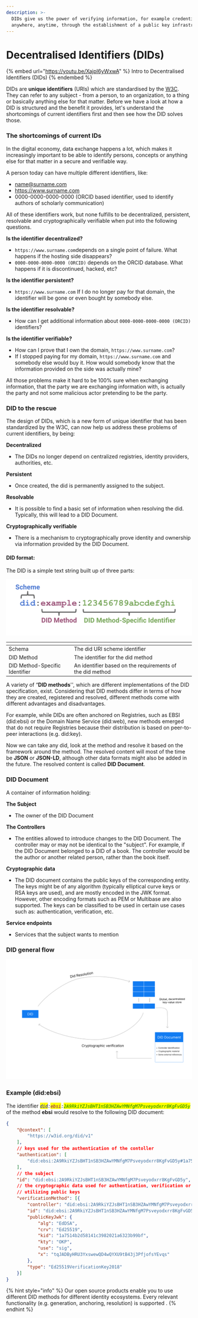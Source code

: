 ```yaml
---
description: >-
  DIDs give us the power of verifying information, for example credentials,
  anywhere, anytime, through the establishment of a public key infrastructure.
---
```


# Decentralised Identifiers (DIDs)

{% embed url="https://youtu.be/XajpI6yWxwA" %}
Intro to Decentralised Identifiers (DIDs)
{% endembed %}

DIDs are **unique identifiers** (URIs) which are standardised by the [W3C](https://www.w3.org/TR/did-core). They can refer to any subject - from a person, to an organization, to a thing or basically anything else for that matter. Before we have a look at how a DID is structured and the benefit it provides, let's understand the shortcomings of current identifiers first and then see how the DID solves those.

### The shortcomings of current IDs

In the digital economy, data exchange happens a lot, which makes it increasingly important to be able to identify persons, concepts or anything else for that matter in a secure and verifiable way.&#x20;

A person today can have multiple different identifiers, like:

* name@surname.com
* https://www.surname.com
* 0000-0000-0000-0000 (ORCID based identifier, used to identify authors of scholarly communication)

All of these identifiers work, but none fulfills to be decentralized, persistent, resolvable and cryptographically verifiable when put into the following questions.

**Is the identifier decentralized?**

* `https://www.surname.com`depends on a single point of failure. What happens if the hosting side disappears?
* `0000-0000-0000-0000 (ORCID)` depends on the ORCID database. What happens if it is discontinued, hacked, etc?

**Is the identifier persistent?**

* `https://www.surname.com` If I do no longer pay for that domain, the identifier will be gone or even bought by somebody else.

**Is the identifier resolvable?**

* How can I get additional information about `0000-0000-0000-0000 (ORCID)` identifiers?

**Is  the identifier verifiable?**

* How can I prove that I own the domain, `https://www.surname.com`?
* If I stopped paying for my domain, `https://www.surname.com` and somebody else would buy it. How would somebody know that the information provided on the side was actually mine?

All those problems make it hard to be 100% sure when exchanging information, that the party we are exchanging information with, is actually the party and not some malicious actor pretending to be the party.

### **DID to the rescue**

The design of DIDs, which is a new form of unique identifier that has been standardized by the W3C, can now help us address these problems of current identifiers, by being:

**Decentralized**

* The DIDs no longer depend on centralized registries, identity providers, authorities, etc.

**Persistent**

* Once created, the did is permanently assigned to the subject.

**Resolvable**

* It is possible to find a basic set of information when resolving the did. Typically, this will lead to a DID Document.

**Cryptographically verifiable**

* There is a mechanism to cryptographically prove identity and ownership via information provided by the DID Document.



#### **DID format:**

The DID is a simple text string built up of three parts:&#x20;

![](../../../.gitbook/assets/did-format-example.png)

<table data-header-hidden><thead><tr><th></th><th></th><th data-hidden></th></tr></thead><tbody><tr><td>Schema</td><td>The did URI scheme identifier</td><td></td></tr><tr><td>DID Method</td><td>The identifier for the did method</td><td></td></tr><tr><td>DID Method-Specific Identifier</td><td>An identifier based on the requirements of the did method</td><td></td></tr></tbody></table>

&#x20;

A variety of “**DID methods**'', which are different implementations of the DID specification, exist. Considering that DID methods differ in terms of how they are created, registered and resolved, different methods come with different advantages and disadvantages.&#x20;

For example, while DIDs are often anchored on Registries, such as EBSI (did:ebsi) or the Domain Name Service (did:web), new methods emerged that do not require Registries because their distribution is based on peer-to-peer interactions (e.g. did:key).

Now we can take any did, look at the method and resolve it based on the framework around the method. The resolved content will most of the time be **JSON** or **JSON-LD**, although other data formats might also be added in the future. The resolved content is called **DID Document**.&#x20;



### **DID Document**

A container of information holding:

**The Subject**&#x20;

* The owner of the DID Document&#x20;

**The Controllers**

* The entities allowed to introduce changes to the DID Document. The controller may or may not be identical to the "subject". For example, if the DID Document belonged to a DID of a book. The controller would be the author or another related person, rather than the book itself.

**Cryptographic data**

* The DID document contains the public keys of the corresponding entity. The keys might be of any algorithm (typically elliptical curve keys or RSA keys are used), and are mostly encoded in the JWK format. However, other encoding formats such as PEM or Multibase are also supported. The keys can be classified to be used in certain use cases such as: authentication, verification, etc.

**Service endpoints**

* Services that the subject wants to mention

### DID general flow

![](../../../.gitbook/assets/DID-flow.png)

### Example  (did:ebsi)

The identifier _<mark style="color:blue;">`did`</mark>`:`<mark style="color:purple;">`ebsi`</mark>`:`<mark style="color:green;">`2A9RkiYZJsBHT1nSB3HZAwYMNfgM7Psveyodxrr8KgFvGD5y`</mark>_ of the method **ebsi** would resolve to the following DID document:

```json
{
    "@context": [
        "https://w3id.org/did/v1"
    ],
    // keys used for the authentication of the contoller
    "authentication": [
        "did:ebsi:2A9RkiYZJsBHT1nSB3HZAwYMNfgM7Psveyodxrr8KgFvGD5y#1a7514b2d58141c3982021a6323b99bf"
    ],
    // the subject
    "id": "did:ebsi:2A9RkiYZJsBHT1nSB3HZAwYMNfgM7Psveyodxrr8KgFvGD5y",
    // the cryptographic data used for authentication, verification or other use cases
    // utilizing public keys
    "verificationMethod": [{
        "controller": "did:ebsi:2A9RkiYZJsBHT1nSB3HZAwYMNfgM7Psveyodxrr8KgFvGD5y",
        "id": "did:ebsi:2A9RkiYZJsBHT1nSB3HZAwYMNfgM7Psveyodxrr8KgFvGD5y#1a7514b2d58141c3982021a6323b99bf",
        "publicKeyJwk": {
            "alg": "EdDSA",
            "crv": "Ed25519",
            "kid": "1a7514b2d58141c3982021a6323b99bf",
            "kty": "OKP",
            "use": "sig",
            "x": "tqJADByHRU3YxswewQD4wQYXU9tB43j3PfjofsYEvqs"
        },
        "type": "Ed25519VerificationKey2018"
    }]
}
```



{% hint style="info" %}
Our open source products enable you to use different DID methods for different identity ecosystems. Every relevant functionality (e.g. generation, anchoring, resolution) is supported .
{% endhint %}

